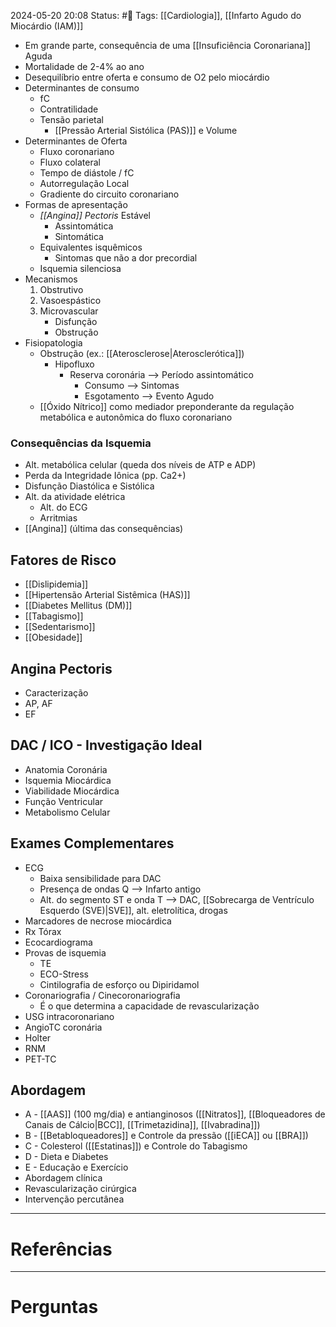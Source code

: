 2024-05-20 20:08
Status: #🌱 
Tags: [[Cardiologia]], [[Infarto Agudo do Miocárdio (IAM)]]
<br/>
- Em grande parte, consequência de uma [[Insuficiência Coronariana]] Aguda
- Mortalidade de 2-4% ao ano
- Desequilíbrio entre oferta e consumo de O2 pelo miocárdio
- Determinantes de consumo
	- fC
	- Contratilidade
	- Tensão parietal
		- [[Pressão Arterial Sistólica (PAS)]] e Volume
- Determinantes de Oferta
	- Fluxo coronariano
	- Fluxo colateral
	- Tempo de diástole / fC
	- Autorregulação Local
	- Gradiente do circuito coronariano
- Formas de apresentação
	- *[[Angina]] Pectoris* Estável
		- Assintomática
		- Sintomática
	- Equivalentes isquêmicos 
		- Sintomas que não a dor precordial
	- Isquemia silenciosa
- Mecanismos
	1. Obstrutivo
	2. Vasoespástico
	3. Microvascular
		- Disfunção
		- Obstrução
- Fisiopatologia
	- Obstrução (ex.: [[Aterosclerose|Aterosclerótica]])
		- Hipofluxo
			- Reserva coronária --> Período assintomático
				- Consumo --> Sintomas
				- Esgotamento --> Evento Agudo
	- [[Óxido Nítrico]] como mediador preponderante da regulação metabólica e autonômica do fluxo coronariano
### Consequências da Isquemia
- Alt. metabólica celular (queda dos níveis de ATP e ADP)
- Perda da Integridade Iônica (pp. Ca2+)
- Disfunção Diastólica e Sistólica
- Alt. da atividade elétrica
	- Alt. do ECG
	- Arritmias
- [[Angina]] (última das consequências)
## Fatores de Risco
- [[Dislipidemia]]
- [[Hipertensão Arterial Sistêmica (HAS)]]
- [[Diabetes Mellitus (DM)]]
- [[Tabagismo]]
- [[Sedentarismo]]
- [[Obesidade]]
## Angina Pectoris
- Caracterização
- AP, AF
- EF
## DAC / ICO - Investigação Ideal
- Anatomia Coronária
- Isquemia Miocárdica
- Viabilidade Miocárdica
- Função Ventricular
- Metabolismo Celular
## Exames Complementares
- ECG
	- Baixa sensibilidade para DAC
	- Presença de ondas Q --> Infarto antigo
	- Alt. do segmento ST e onda T --> DAC, [[Sobrecarga de Ventrículo Esquerdo (SVE)|SVE]], alt. eletrolítica, drogas
- Marcadores de necrose miocárdica
- Rx Tórax
- Ecocardiograma
- Provas de isquemia
	- TE
	- ECO-Stress
	- Cintilografia de esforço ou Dipiridamol
- Coronariografia / Cinecoronariografia
	- É o que determina a capacidade de revascularização
- USG intracoronariano
- AngioTC coronária
- Holter
- RNM
- PET-TC
## Abordagem
- A - [[AAS]] (100 mg/dia) e antianginosos ([[Nitratos]], [[Bloqueadores de Canais de Cálcio|BCC]], [[Trimetazidina]], [[Ivabradina]])
- B - [[Betabloqueadores]] e Controle da pressão ([[iECA]] ou [[BRA]])
- C - Colesterol ([[Estatinas]]) e Controle do Tabagismo
- D - Dieta e Diabetes
- E - Educação e Exercício
- Abordagem clínica
- Revascularização cirúrgica
- Intervenção percutânea
____
# Referências
---
# Perguntas

